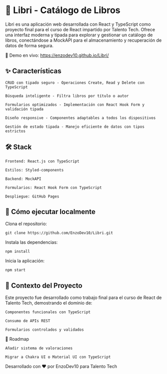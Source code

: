# 📖 Libri - Catálogo de Libros

Libri es una aplicación web desarrollada con React y TypeScript como proyecto final para el curso de React impartido por Talento Tech. Ofrece una interfaz moderna y tipada para explorar y gestionar un catálogo de libros, conectándose a MockAPI para el almacenamiento y recuperación de datos de forma segura.

🔗 Demo en vivo: https://enzodev10.github.io/Libri/

## ✨ Características

    CRUD con tipado seguro - Operaciones Create, Read y Delete con TypeScript

    Búsqueda inteligente - Filtra libros por título o autor

    Formularios optimizados - Implementación con React Hook Form y validación tipada

    Diseño responsive - Componentes adaptables a todos los dispositivos

    Gestión de estado tipada - Manejo eficiente de datos con tipos estrictos

## 🛠️ Stack

    Frontend: React.js con TypeScript

    Estilos: Styled-components

    Backend: MockAPI

    Formularios: React Hook Form con TypeScript

    Despliegue: GitHub Pages

## 🚀 Cómo ejecutar localmente

Clona el repositorio:


    git clone https://github.com/EnzoDev10/Libri.git

Instala las dependencias:


    npm install

Inicia la aplicación:

    npm start

## 📜 Contexto del Proyecto

Este proyecto fue desarrollado como trabajo final para el curso de React de Talento Tech, demostrando el dominio de:

    Componentes funcionales con TypeScript

    Consumo de APIs REST

    Formularios controlados y validados

📌 Roadmap

    Añadir sistema de valoraciones

    Migrar a Chakra UI o Material UI con TypeScript

Desarrollado con ❤️ por EnzoDev10 para Talento Tech
